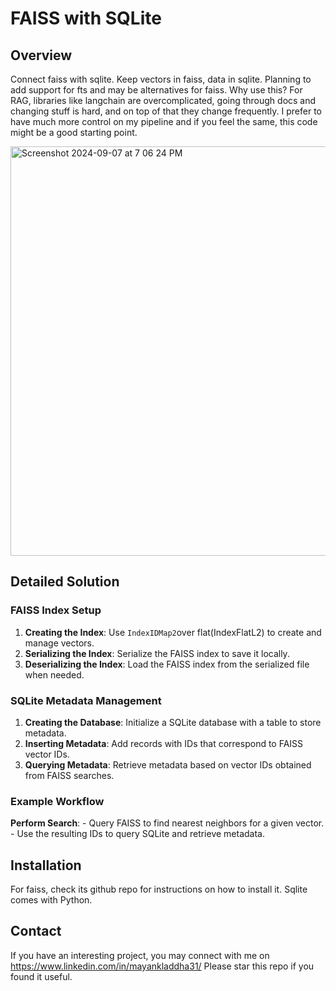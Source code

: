 # FAISS with SQLite

## Overview

Connect faiss with sqlite. Keep vectors in faiss, data in sqlite. Planning to add support for fts and may be alternatives for faiss. Why use this? For RAG, libraries like langchain are overcomplicated, going through docs and changing stuff is hard, and on top of that they change frequently. I prefer to have much more control on my pipeline and if you feel the same, this code might be a good starting point.

<img width="655" alt="Screenshot 2024-09-07 at 7 06 24 PM" src="https://github.com/user-attachments/assets/9b71dfe5-3bbd-4dd0-819c-ff4005ef76bb">

## Detailed Solution

### FAISS Index Setup

1. **Creating the Index**: Use `IndexIDMap2`over flat(IndexFlatL2) to create and manage vectors.
2. **Serializing the Index**: Serialize the FAISS index to save it locally.
3. **Deserializing the Index**: Load the FAISS index from the serialized file when needed.

### SQLite Metadata Management

1. **Creating the Database**: Initialize a SQLite database with a table to store metadata.
2. **Inserting Metadata**: Add records with IDs that correspond to FAISS vector IDs.
3. **Querying Metadata**: Retrieve metadata based on vector IDs obtained from FAISS searches.

### Example Workflow


**Perform Search**:
    - Query FAISS to find nearest neighbors for a given vector.
    - Use the resulting IDs to query SQLite and retrieve metadata.

## Installation

For faiss, check its github repo for instructions on how to install it. Sqlite comes with Python.

## Contact

If you have an interesting project, you may connect with me on https://www.linkedin.com/in/mayankladdha31/
Please star this repo if you found it useful.
